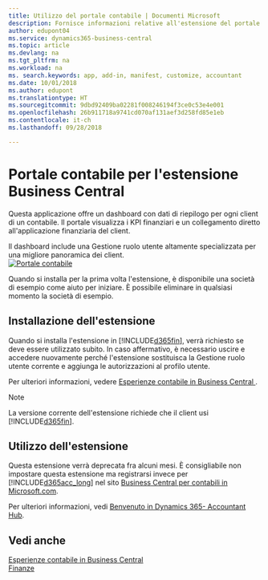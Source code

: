 ```yaml
---
title: Utilizzo del portale contabile | Documenti Microsoft
description: Fornisce informazioni relative all'estensione del portale contabile.
author: edupont04
ms.service: dynamics365-business-central
ms.topic: article
ms.devlang: na
ms.tgt_pltfrm: na
ms.workload: na
ms. search.keywords: app, add-in, manifest, customize, accountant
ms.date: 10/01/2018
ms.author: edupont
ms.translationtype: HT
ms.sourcegitcommit: 9dbd92409ba02281f008246194f3ce0c53e4e001
ms.openlocfilehash: 26b911718a9741cd070af131aef3d258fd85e1eb
ms.contentlocale: it-ch
ms.lasthandoff: 09/28/2018

---
```

# <a name="the-accountant-portal-for-business-central-extension"></a>Portale contabile per l'estensione Business Central
Questa applicazione offre un dashboard con dati di riepilogo per ogni client di un contabile. Il portale visualizza i KPI finanziari e un collegamento diretto all'applicazione finanziaria del client.  

Il dashboard include una Gestione ruolo utente altamente specializzata per una migliore panoramica dei client.  
[![Portale contabile](./media/ui-extensions-accportal/accountant-portal.png)](https://go.microsoft.com/fwlink/?linkid=851257)

Quando si installa per la prima volta l'estensione, è disponibile una società di esempio come aiuto per iniziare. È possibile eliminare in qualsiasi momento la società di esempio.  

## <a name="installing-the-extension"></a>Installazione dell'estensione
Quando si installa l'estensione in [!INCLUDE[d365fin](includes/d365fin_md.md)], verrà richiesto se deve essere utilizzato subito. In caso affermativo, è necessario uscire e accedere nuovamente perché l'estensione sostituisca la Gestione ruolo utente corrente e aggiunga le autorizzazioni al profilo utente.  

Per ulteriori informazioni, vedere [Esperienze contabile in Business Central ](finance-accounting.md).  

> [!NOTE]  
>  La versione corrente dell'estensione richiede che il client usi [!INCLUDE[d365fin](includes/d365fin_md.md)].  

## <a name="using-the-extension"></a>Utilizzo dell'estensione
Questa estensione verrà deprecata fra alcuni mesi. È consigliabile non impostare questa estensione ma registrarsi invece per [!INCLUDE[d365acc_long](includes/d365acc_long_md.md)] nel sito [Business Central per contabili in Microsoft.com](https://www.microsoft.com/en-us/dynamics365/financial-insights-for-accountants).

Per ulteriori informazioni, vedi [Benvenuto in Dynamics 365- Accountant Hub](/dynamics365/accountants/index).  

## <a name="see-also"></a>Vedi anche
[Esperienze contabile in Business Central](finance-accounting.md)  
[Finanze](finance.md)  

